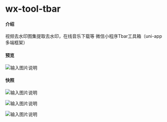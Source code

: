 # wx-tool-tbar

#### 介绍
视频去水印图集提取去水印，在线音乐下载等 微信小程序Tbar工具箱（uni-app多端框架）

#### 预览
![输入图片说明](https://gitee.com/song-xiansen/wx-tool-tbar/raw/master/yulan-images/gh_f37641d461e8_344.jpg)


#### 快照
![输入图片说明](https://gitee.com/song-xiansen/wx-tool-tbar/raw/master/yulan-images/IMG_2073.PNG)

![输入图片说明](https://gitee.com/song-xiansen/wx-tool-tbar/raw/master/yulan-images/IMG_2074.PNG)

![输入图片说明](https://gitee.com/song-xiansen/wx-tool-tbar/raw/master/yulan-images/IMG_2075.PNG)
